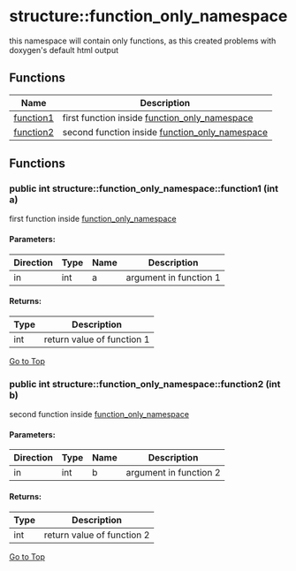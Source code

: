 # <a name='structure-function_only_namespace' />  structure::function_only_namespace

this namespace will contain only functions, as this created problems with doxygen's default html output 




## Functions
| Name | Description | 
| ---- | ---- |
| [function1](#structure-function_only_namespace-function1) | first function inside [function_only_namespace][structure-function_only_namespace]  |
| [function2](#structure-function_only_namespace-function2) | second function inside [function_only_namespace][structure-function_only_namespace]  |



## Functions
### <a name='structure-function_only_namespace-function1' /> public int structure::function_only_namespace::function1 (int a)

first function inside [function_only_namespace][structure-function_only_namespace] 




#### Parameters: 
| Direction | Type | Name | Description | 
| ---- | ---- | ---- | ---- |
| in | int | a | argument in function 1 |

#### Returns: 
| Type | Description | 
| ---- | ---- |
| int | return value of function 1  |












[Go to Top](#structure-function_only_namespace)

### <a name='structure-function_only_namespace-function2' /> public int structure::function_only_namespace::function2 (int b)

second function inside [function_only_namespace][structure-function_only_namespace] 




#### Parameters: 
| Direction | Type | Name | Description | 
| ---- | ---- | ---- | ---- |
| in | int | b | argument in function 2 |

#### Returns: 
| Type | Description | 
| ---- | ---- |
| int | return value of function 2  |












[Go to Top](#structure-function_only_namespace)

[structure-function_only_namespace]:./index.md
